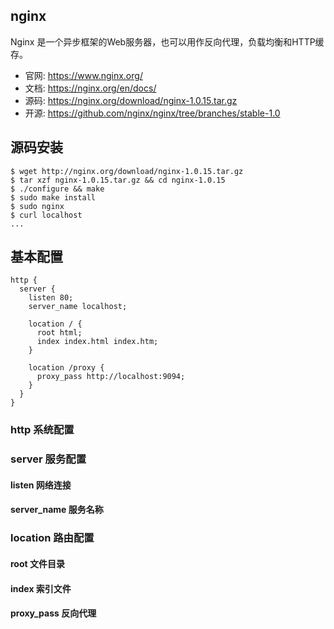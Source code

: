 ## nginx
Nginx 是一个异步框架的Web服务器，也可以用作反向代理，负载均衡和HTTP缓存。

- 官网: <https://www.nginx.org/>
- 文档: <https://nginx.org/en/docs/>
- 源码: <https://nginx.org/download/nginx-1.0.15.tar.gz>
- 开源: <https://github.com/nginx/nginx/tree/branches/stable-1.0>

## 源码安装
```
$ wget http://nginx.org/download/nginx-1.0.15.tar.gz
$ tar xzf nginx-1.0.15.tar.gz && cd nginx-1.0.15
$ ./configure && make
$ sudo make install
$ sudo nginx
$ curl localhost
...
```
## 基本配置
```
http {
  server {
    listen 80;
    server_name localhost;

    location / {
      root html;
      index index.html index.htm;
    }

    location /proxy {
      proxy_pass http://localhost:9094;
    }
  }
}
```
### http 系统配置
### server 服务配置
#### listen 网络连接
#### server_name 服务名称
### location 路由配置

#### root 文件目录
#### index 索引文件
#### proxy_pass 反向代理
